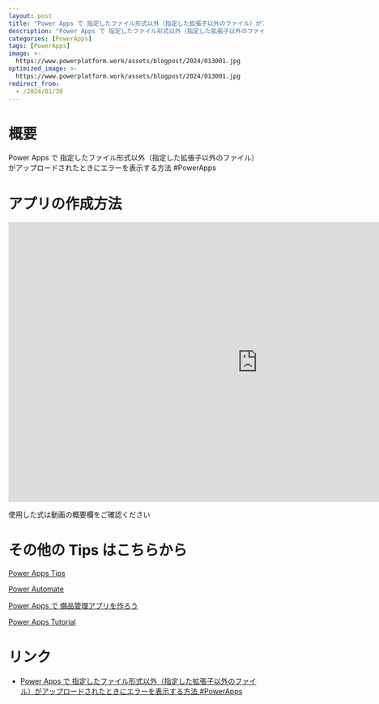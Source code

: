 ```yaml
---
layout: post
title: "Power Apps で 指定したファイル形式以外（指定した拡張子以外のファイル）がアップロードされたときにエラーを表示する方法 #PowerApps"
description: "Power Apps で 指定したファイル形式以外（指定した拡張子以外のファイル）がアップロードされたときにエラーを表示する方法 #PowerAppsを動画で分かりやすく解説"
categories: [PowerApps]
tags: [PowerApps]
image: >-
  https://www.powerplatform.work/assets/blogpost/2024/013001.jpg
optimized_image: >-
  https://www.powerplatform.work/assets/blogpost/2024/013001.jpg
redirect_from:
  - /2024/01/30
---
```



#  概要

Power Apps で 指定したファイル形式以外（指定した拡張子以外のファイル）がアップロードされたときにエラーを表示する方法 #PowerApps


# アプリの作成方法

<iframe width="983" height="553" src="https://www.youtube.com/embed/b-EsrR2CD8U" title="YouTube video player" frameborder="0" allow="accelerometer; autoplay; clipboard-write; encrypted-media; gyroscope; picture-in-picture" allowfullscreen></iframe>


使用した式は動画の概要欄をご確認ください


# その他の Tips はこちらから

[Power Apps Tips](https://www.youtube.com/watch?v=VrAQf3JQ7yM&list=PLVhFi1fb3DqakSLVMn22DDcySXh9jtzi- )


[Power Automate](https://www.youtube.com/watch?v=-YnJYT0ASEM&list=PLVhFi1fb3Dqbzic6GieqnLFgD3aTj-eHA)


[Power Apps で 備品管理アプリを作ろう](https://www.youtube.com/playlist?list=PLVhFi1fb3DqZM3HKb8Hea6XEL96990Fyn)


[Power Apps Tutorial](https://www.youtube.com/playlist?list=PLVhFi1fb3DqalxpL974VvAJvV4iWoSbe_)


# リンク


- [Power Apps で 指定したファイル形式以外（指定した拡張子以外のファイル）がアップロードされたときにエラーを表示する方法 #PowerApps](https://www.youtube.com/watch?v=b-EsrR2CD8U)

